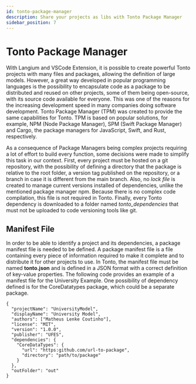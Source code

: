 ```yaml
---
id: tonto-package-manager
description: Share your projects as libs with Tonto Package Manager
sidebar_position: 7
---
```


# Tonto Package Manager

With Langium and VSCode Extension, it is possible to create powerful Tonto projects with many files and packages, allowing the definition of large models. However, a great way developed in popular programming languages is the possibility to encapsulate code as a package to be distributed and reused on other projects, some of them being open-source, with its source code available for everyone. This was one of the reasons for the increasing development speed in many companies doing software development. Tonto Package Manager (TPM) was created to provide the same capabilities for Tonto. TPM is based on popular solutions, for example, NPM (Node Package Manager), SPM (Swift Package Manager) and Cargo, the package managers for JavaScript, Swift, and Rust, respectively.

As a consequence of Package Managers being complex projects requiring a lot of effort to build every function, some decisions were made to simplify this task in our context. First, every project must be hosted on a git repository, with the possibility of defining a directory that the package is relative to the root folder, a version tag published on the repository, or a branch in case it is different from the main branch. Also, no *lock file* is created to manage current versions installed of dependencies, unlike the mentioned package manager npm. Because there is no complex code compilation, this file is not required in Tonto. Finally, every Tonto dependency is downloaded to a folder named *tonto\_dependencies* that must not be uploaded to code versioning tools like git.

## Manifest File

In order to be able to identify a project and its dependencies, a package manifest file is needed to be defined. A package manifest file is a file containing every piece of information required to make it complete and to distribute it for other projects to use. In Tonto, the manifest file must be named **tonto.json** and is defined in a JSON format with a correct definition of key-value properties. The following code provides an example of a manifest file for the University Example. One possibility of dependency defined is for the CoreDatatypes package, which could be a separate package.

```text
{
  "projectName": "UniversityModel",
  "displayName": "University Model",
  "authors": ["Matheus Lenke Coutinho"],
  "license": "MIT",
  "version": "1.0.0",
  "publisher": "UFES",
  "dependencies": {
    "CoreDataTypes": {
      "url": "https:github.com/url-to-package",
      "directory": "path/to/package"
    }
  },
  "outFolder": "out"
}
```
